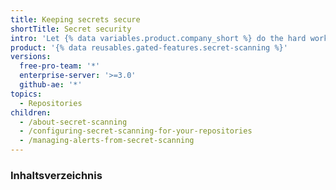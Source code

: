 ```yaml
---
title: Keeping secrets secure
shortTitle: Secret security
intro: 'Let {% data variables.product.company_short %} do the hard work of ensuring that tokens, private keys, and other code secrets are not exposed in your repository.'
product: '{% data reusables.gated-features.secret-scanning %}'
versions:
  free-pro-team: '*'
  enterprise-server: '>=3.0'
  github-ae: '*'
topics:
  - Repositories
children:
  - /about-secret-scanning
  - /configuring-secret-scanning-for-your-repositories
  - /managing-alerts-from-secret-scanning
---
```

### Inhaltsverzeichnis
